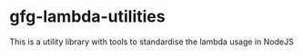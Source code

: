 # gfg-lambda-utilities
This is a utility library with tools to standardise the lambda usage in NodeJS
